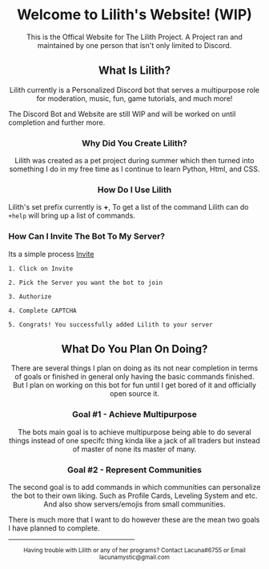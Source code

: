 <h1 align=center>Welcome to Lilith's Website! (WIP)</h1>

<p align=center>This is the Offical Website for The Lilith Project. A Project ran and maintained by one person that isn't only limited to Discord.</p>

<h2 align=center>What Is Lilith?</h2>

<p align=center>Lilith currently is a Personalized Discord bot that serves a multipurpose role for moderation, music, fun, game tutorials, and much more!

The Discord Bot and Website are still WIP and will be worked on until completion and further more.</p>

<h3 align=center>Why Did You Create Lilith?</h3>

<p align=center>Lilith was created as a pet project during summer which then turned into something I do in my free time as I continue to learn Python, Html, and CSS.</p>

<h3 align=center>How Do I Use Lilith</h3>

Lilith's set prefix currently is **+**,
To get a list of the command Lilith can do ``` +help ``` will bring up a list of commands.

### How Can I Invite The Bot To My Server?

Its a simple process [Invite](https://discord.com/api/oauth2/authorize?client_id=734874312972042250&permissions=8&scope=bot)

```
1. Click on Invite 

2. Pick the Server you want the bot to join

3. Authorize

4. Complete CAPTCHA 

5. Congrats! You successfully added Lilith to your server

```
<h2 align=center>What Do You Plan On Doing?</h2>
<p align=center>There are several things I plan on doing as its not near completion in terms of goals or finished in general only having the basic commands finished. But I plan on working on this bot for fun until I get bored of it and officially open source it.</p>

<h3 align=center> Goal #1 - Achieve Multipurpose</h3>

<p align=center>The bots main goal is to achieve multipurpose being able to do several things instead of one specifc thing kinda like a jack of all traders but instead of master of none its master of many.</p>

<h3 align=center> Goal #2 - Represent Communities</h3>

<p align=center>The second goal is to add commands in which communities can personalize the bot to their own liking. Such as Profile Cards, Leveling System and etc. And also show servers/emojis from small communities.</p>

There is much more that I want to do however these are the mean two goals I have planned to complete.

<hr width="50%">

<p align=center><sub>Having trouble with Lilith or any of her programs? Contact Lacuna#6755 or Email lacunamystic@gmail.com<sub>
